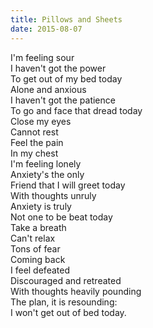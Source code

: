 ```yaml
---
title: Pillows and Sheets
date: 2015-08-07
---
```

I'm feeling sour  
I haven't got the power  
To get out of my bed today  
Alone and anxious  
I haven't got the patience  
To go and face that dread today  
Close my eyes  
Cannot rest  
Feel the pain  
In my chest  
I'm feeling lonely  
Anxiety's the only  
Friend that I will greet today  
With thoughts unruly  
Anxiety is truly  
Not one to be beat today  
Take a breath  
Can't relax  
Tons of fear  
Coming back  
I feel defeated  
Discouraged and retreated  
With thoughts heavily pounding  
The plan, it is resounding:  
I won't get out of bed today.